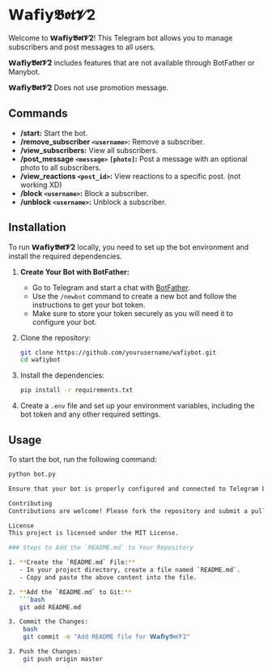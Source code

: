 # 𝗪𝗮𝗳𝗶𝘆𝕭𝖔𝖙𝓥2

Welcome to **𝗪𝗮𝗳𝗶𝘆𝕭𝖔𝖙𝓥2**! This Telegram bot allows you to manage subscribers and post messages to all users.

**𝗪𝗮𝗳𝗶𝘆𝕭𝖔𝖙𝓥2** includes features that are not available through BotFather or Manybot.

**𝗪𝗮𝗳𝗶𝘆𝕭𝖔𝖙𝓥2** Does not use promotion message.

## Commands

- **/start:** Start the bot.
- **/remove_subscriber `<username>`:** Remove a subscriber.
- **/view_subscribers:** View all subscribers.
- **/post_message `<message>` `[photo]`:** Post a message with an optional photo to all subscribers.
- **/view_reactions `<post_id>`:** View reactions to a specific post. (not working XD)
- **/block `<username>`:** Block a subscriber.
- **/unblock `<username>`:** Unblock a subscriber.

## Installation

To run **𝗪𝗮𝗳𝗶𝘆𝕭𝖔𝖙𝓥2** locally, you need to set up the bot environment and install the required dependencies.

1. **Create Your Bot with BotFather:**
   - Go to Telegram and start a chat with [BotFather](https://t.me/botfather).
   - Use the `/newbot` command to create a new bot and follow the instructions to get your bot token.
   - Make sure to store your token securely as you will need it to configure your bot.

2. Clone the repository:
    ```bash
    git clone https://github.com/yourusername/wafiybot.git
    cd wafiybot
    ```

3. Install the dependencies:
    ```bash
    pip install -r requirements.txt
    ```

4. Create a `.env` file and set up your environment variables, including the bot token and any other required settings.

## Usage

To start the bot, run the following command:

```bash
python bot.py

Ensure that your bot is properly configured and connected to Telegram before running the command.

Contributing
Contributions are welcome! Please fork the repository and submit a pull request for any features or bug fixes.

License
This project is licensed under the MIT License.

### Steps to Add the `README.md` to Your Repository

1. **Create the `README.md` File:**
   - In your project directory, create a file named `README.md`.
   - Copy and paste the above content into the file.

2. **Add the `README.md` to Git:**
   ```bash
   git add README.md

3. Commit the Changes:
    bash
    git commit -m "Add README file for 𝗪𝗮𝗳𝗶𝘆𝕭𝖔𝖙𝓥2"

3. Push the Changes:
    git push origin master
